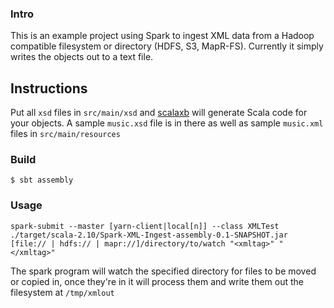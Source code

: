 ### Intro

This is an example project using Spark to ingest XML data from a Hadoop compatible filesystem or directory (HDFS, S3, MapR-FS). Currently it simply writes the objects out to a text file.

## Instructions

Put all `xsd` files in `src/main/xsd` and [scalaxb](http://scalaxb.org) will generate Scala code for your objects. A sample `music.xsd` file is in there as well as sample `music.xml` files in `src/main/resources`

### Build

```
$ sbt assembly
```

### Usage

```
spark-submit --master [yarn-client|local[n]] --class XMLTest ./target/scala-2.10/Spark-XML-Ingest-assembly-0.1-SNAPSHOT.jar [file:// | hdfs:// | mapr://]/directory/to/watch "<xmltag>" "</xmltag>"
```

The spark program will watch the specified directory for files to be moved or copied in, once they're in it will process them and write them out the filesystem at `/tmp/xmlout`